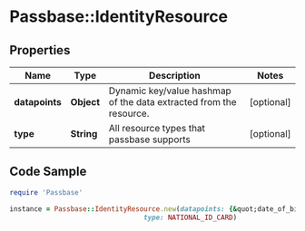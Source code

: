 # Passbase::IdentityResource

## Properties

Name | Type | Description | Notes
------------ | ------------- | ------------- | -------------
**datapoints** | **Object** | Dynamic key/value hashmap of the data extracted from the resource.  | [optional] 
**type** | **String** | All resource types that passbase supports | [optional] 

## Code Sample

```ruby
require 'Passbase'

instance = Passbase::IdentityResource.new(datapoints: {&quot;date_of_birth&quot;:&quot;1970-01-01&quot;,&quot;document_number&quot;:&quot;010101010101&quot;,&quot;first_names&quot;:&quot;Jessie&quot;,&quot;last_name&quot;:&quot;Smith&quot;},
                                 type: NATIONAL_ID_CARD)
```


